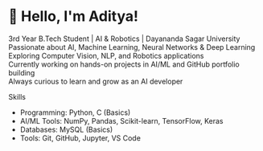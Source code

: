# 👋 Hello, I'm Aditya!

3rd Year B.Tech Student | AI & Robotics | Dayananda Sagar University  
Passionate about AI, Machine Learning, Neural Networks & Deep Learning  
Exploring Computer Vision, NLP, and Robotics applications  
Currently working on hands-on projects in AI/ML and GitHub portfolio building  
Always curious to learn and grow as an AI developer  

Skills
- Programming: Python, C (Basics)
- AI/ML Tools: NumPy, Pandas, Scikit-learn, TensorFlow, Keras
- Databases: MySQL (Basics)
- Tools: Git, GitHub, Jupyter, VS Code
